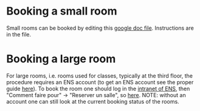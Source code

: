 # Booking a small room

Small rooms can be booked by editing this [google doc file](https://docs.google.com/spreadsheets/d/1rmqiIg6bMBtty20VcdChoRiTVdpo1yh05iURIutTssA/edit). Instructions are in the file.

# Booking a large room

For large rooms, i.e. rooms used for classes, typically at the third floor, the procedure requires an ENS account (to get an ENS account see the proper guide [here](ens_credentials-eduroam.md)). To book the room one should log in the [intranet of ENS]( https://intranet.ens.psl.eu/), then "Comment faire pour" -> "Reserver un salle", so [here](https://salles.ens.fr/). NOTE: without an account one can still look at the current booking status of the rooms.
